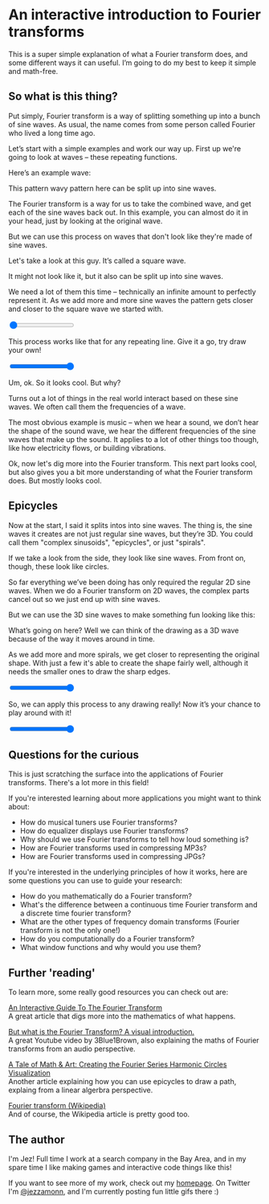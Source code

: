 <canvas id='fourier-title' width=500 height=300></canvas>

# An interactive introduction to Fourier transforms

This is a super simple explanation of what a Fourier transform does, and some different ways it can useful. I’m going to do my best to keep it simple and math-free.

## So what is this thing?

Put simply, Fourier transform is a way of splitting something up into a bunch of sine waves. As usual, the name comes from some person called Fourier who lived a long time ago.

Let’s start with a simple examples and work our way up. First up we're going to look at waves – these repeating functions.

Here’s an example wave:

<canvas id='combo-sine-wave' width=500 height=300></canvas>

This pattern wavy pattern here can be split up into sine waves.

<canvas id='combo-sine-wave-split' width=500 height=500></canvas>

The Fourier transform is a way for us to take the combined wave, and get each of the sine waves back out. In this example, you can almost do it in your head, just by looking at the original wave.

But we can use this process on waves that don't look like they're made of sine waves.

Let's take a look at this guy. It’s called a square wave.

<canvas id='square-wave' width=500 height=300></canvas>

It might not look like it, but it also can be split up into sine waves.

<canvas id='square-wave-split' width=500 height=500></canvas>

We need a lot of them this time – technically an infinite amount to perfectly represent it. As we add more and more sine waves the pattern gets closer and closer to the square wave we started with.

<canvas id='square-wave-build-up' width=500 height=500></canvas>
<input id="square-wave-build-up-slider" type="range" min="0" max="1" value="0" step="any" >

This process works like that for any repeating line. Give it a go, try draw your own!

<canvas id='wave-draw' width=500 height=300></canvas>
<canvas id='wave-draw-split' width=500 height=500></canvas>
<input id="wave-draw-slider" type="range" min="0" max="1" value="1" step="any">

Um, ok. So it looks cool. But why?

Turns out a lot of things in the real world interact based on these sine waves. We often call them the frequencies of a wave.

The most obvious example is music – when we hear a sound, we don’t hear the shape of the sound wave, we hear the different frequencies of the sine waves that make up the sound. It applies to a lot of other things too though, like how electricity flows, or building vibrations.

Ok, now let's dig more into the Fourier transform. This next part looks cool, but also gives you a bit more understanding of what the Fourier transform does. But mostly looks cool.

## Epicycles

Now at the start, I said it splits intos into sine waves. The thing is, the sine waves it creates are not just regular sine waves, but they’re 3D. You could call them "complex sinusoids", "epicycles", or just "spirals".

<canvas id='complex-sinusoid' width=500 height=500></canvas>

If we take a look from the side, they look like sine waves. From front on, though, these look like circles.

<canvas id='complex-sinusoid-turn' width=500 height=500></canvas>

So far everything we’ve been doing has only required the regular 2D sine waves. When we do a Fourier transform on 2D waves, the complex parts cancel out so we just end up with sine waves.

But we can use the 3D sine waves to make something fun looking like this:

<canvas id='peace-epicycles' width=500 height=500></canvas>

What’s going on here? Well we can think of the drawing as a 3D wave because of the way it moves around in time.

<canvas id='peace-3d' width=500 height=500></canvas>

As we add more and more spirals, we get closer to representing the original shape. With just a few it's able to create the shape fairly well, although it needs the smaller ones to draw the sharp edges.

<canvas id='peace-build-up' width=500 height=500></canvas>
<input id="peace-build-up-slider" type="range" min="0" max="1" value="1" step="any">

So, we can apply this process to any drawing really! Now it’s your chance to play around with it!

<canvas id='draw-zone' width=500 height=500></canvas>

<canvas id='circle-zone' width=500 height=500></canvas>
<input id="circle-zone-slider" type="range" min="0" max="1" value="1" step="any">

## Questions for the curious

This is just scratching the surface into the applications of Fourier transforms. There's a lot more in this field!

If you're interested learning about more applications you might want to think about:

- How do musical tuners use Fourier transforms?
- How do equalizer displays use Fourier transforms?
- Why should we use Fourier transforms to tell how loud something is?
- How are Fourier transforms used in compressing MP3s?
- How are Fourier transforms used in compressing JPGs?

If you're interested in the underlying principles of how it works, here are some questions you can use to guide your research:

- How do you mathematically do a Fourier transform?
- What's the difference between a continuous time Fourier transform and a discrete time fourier transform?
- What are the other types of frequency domain transforms (Fourier transform is not the only one!)
- How do you computationally do a Fourier transform?
- What window functions and why would you use them?

## Further 'reading'

To learn more, some really good resources you can check out are:

[An Interactive Guide To The Fourier Transform](https://betterexplained.com/articles/an-interactive-guide-to-the-fourier-transform/)  
A great article that digs more into the mathematics of what happens.

[But what is the Fourier Transform? A visual introduction.](https://www.youtube.com/watch?v=spUNpyF58BY)  
A great Youtube video by 3Blue1Brown, also explaining the maths of Fourier transforms from an audio perspective.

[A Tale of Math & Art: Creating the Fourier Series Harmonic Circles Visualization](https://alex.miller.im/posts/fourier-series-spinning-circles-visualization/)  
Another article explaining how you can use epicycles to draw a path, explaing from a linear algerbra perspective.

[Fourier transform (Wikipedia)](https://en.wikipedia.org/wiki/Fourier_transform)  
And of course, the Wikipedia article is pretty good too.

## The author

<canvas id='its-meee' width=500 height=500></canvas>

I'm Jez! Full time I work at a search company in the Bay Area, and in my spare time I like making games and interactive code things like this!

If you want to see more of my work, check out my [homepage](/). On Twitter I'm [@jezzamonn](https://twitter.com/jezzamonn), and I'm currently posting fun little gifs there :)
